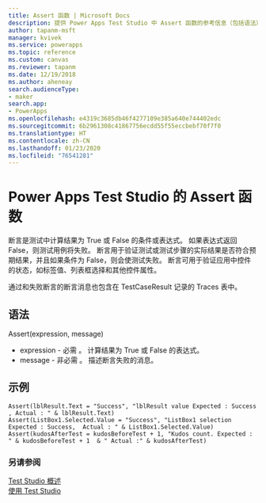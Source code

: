 ```yaml
---
title: Assert 函数 | Microsoft Docs
description: 提供 Power Apps Test Studio 中 Assert 函数的参考信息（包括语法）
author: tapanm-msft
manager: kvivek
ms.service: powerapps
ms.topic: reference
ms.custom: canvas
ms.reviewer: tapanm
ms.date: 12/19/2018
ms.author: aheneay
search.audienceType:
- maker
search.app:
- PowerApps
ms.openlocfilehash: e4319c3685db46f4277109e385a640e744402edc
ms.sourcegitcommit: 6b2961308c41867756ecdd55f55eccbebf70f7f0
ms.translationtype: HT
ms.contentlocale: zh-CN
ms.lasthandoff: 01/23/2020
ms.locfileid: "76541281"
---
```

# <a name="assert-function-in-power-apps-test-studio"></a>Power Apps Test Studio 的 Assert 函数

断言是测试中计算结果为 True 或 False 的条件或表达式。 如果表达式返回 False，则测试用例将失败。 断言用于验证测试或测试步骤的实际结果是否符合预期结果，并且如果条件为 False，则会使测试失败。 断言可用于验证应用中控件的状态，如标签值、列表框选择和其他控件属性。  

通过和失败断言的断言消息也包含在 TestCaseResult 记录的 Traces 表中。 

## <a name="syntax"></a>语法

Assert(expression, message) 

- expression - 必需  。 计算结果为 True 或 False 的表达式。
- message - 非必需  。 描述断言失败的消息。 


## <a name="examples"></a>示例

```Assert(lblResult.Text = "Success", "lblResult value Expected : Success , Actual : " & lblResult.Text)```<br>
```Assert(ListBox1.Selected.Value = "Success", "ListBox1 selection Expected : Success,  Actual : " & ListBox1.Selected.Value)```<br>
```Assert(kudosAfterTest = kudosBeforeTest + 1, "Kudos count. Expected : " & kudosBeforeTest + 1  & " Actual :" & kudosAfterTest)```

### <a name="see-also"></a>另请参阅

[Test Studio 概述](../test-studio.md) <br>
[使用 Test Studio](../working-with-test-studio.md)
